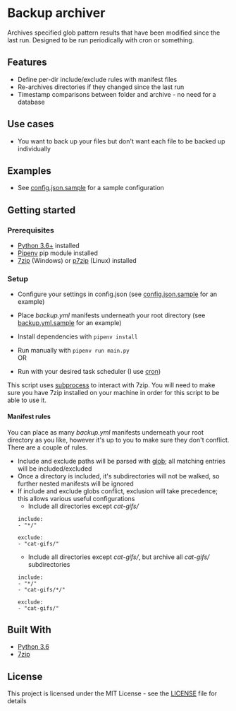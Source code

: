 # Backup archiver
Archives specified glob pattern results that have been modified since the last run. Designed to be run periodically with cron or something.

## Features
- Define per-dir include/exclude rules with manifest files
- Re-archives directories if they changed since the last run
- Timestamp comparisons between folder and archive - no need for a database

## Use cases
- You want to back up your files but don't want each file to be backed up individually

## Examples
- See [config.json.sample](./config-json.sample) for a sample configuration

## Getting started
### Prerequisites
- [Python 3.6+](https://www.python.org/) installed
- [Pipenv](https://pipenv.readthedocs.io/en/latest/) pip module installed
- [7zip](https://www.7-zip.org/download.html) (Windows) or [p7zip](http://p7zip.sourceforge.net/) (Linux) installed

### Setup
- Configure your settings in config.json (see [config.json.sample](./config.json.sample) for an example)
- Place *backup.yml* manifests underneath your root directory (see [backup.yml.sample](./backup.yml.sample) for an example)

- Install dependencies with `pipenv install`
- Run manually with `pipenv run main.py`  
OR
- Run with your desired task scheduler (I use [cron](https://en.wikipedia.org/wiki/Cron))

This script uses [subprocess](https://docs.python.org/3.6/library/subprocess.html) to interact with 7zip. You will need to make sure you have 7zip installed on your machine in order for this script to be able to use it.

#### Manifest rules
You can place as many *backup.yml* manifests underneath your root directory as you like, however it's up to you to make sure they don't conflict.
There are a couple of rules.

- Include and exclude paths will be parsed with [glob](https://docs.python.org/2/library/glob.html); all matching entries will be included/excluded
- Once a directory is included, it's subdirectories will not be walked, so further nested manifests will be ignored
- If include and exclude globs conflict, exclusion will take precedence; this allows various useful configurations
    - Include all directories except *cat-gifs/*
    ```
    include:
    - "*/"

    exclude:
    - "cat-gifs/"
    ```
    - Include all directories except *cat-gifs/*, but archive all *cat-gifs/* subdirectories
    ```
    include:
    - "*/"
    - "cat-gifs/*/"

    exclude:
    - "cat-gifs/"
    ```


## Built With
- [Python 3.6](https://www.python.org/)
- [7zip](https://www.7-zip.org/download.html)

## License
This project is licensed under the MIT License - see the [LICENSE](./LICENSE) file for details